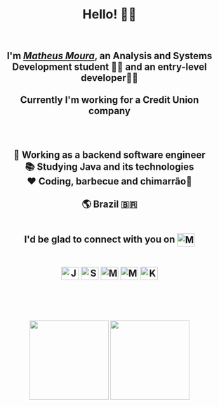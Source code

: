 <div>
  <h1 align="center">Hello! 🙋‍♂️</h1>

<br/>
  
  <h2 align="center"> I'm <a href="https://www.linkedin.com/in/matheus-moura-dev/" target="_blank"><i>Matheus Moura</i></a>, an Analysis and Systems Development student 👨‍🎓 and an entry-level developer👨‍💻 <br></br>Currently I'm working for a Credit Union company  
    <br></br>
    <br></br>


<center> 💼 Working as a backend software engineer <br>

<center> 📚 Studying Java and its technologies <br>

<center> ❤️ Coding, barbecue and chimarrão🧉 <br><br>
  
<center> 🌎 Brazil 🇧🇷  <br><br>
  
I'd be glad to connect with you on
<a href="https://www.linkedin.com/in/matheus-moura-dev/" target="_blank">
<img align="center" alt="MM-linkedin" height="30" width="40" src="https://cdn.jsdelivr.net/gh/devicons/devicon/icons/linkedin/linkedin-original.svg" style="max-width:100%;">
</a>



<div align="center" valign="top"><br>
  <img align="center" alt="Java" height="30" width="40" src="https://cdn.jsdelivr.net/gh/devicons/devicon/icons/java/java-original-wordmark.svg">
  <img align="center" alt="Spring" height="30" width="40" src="https://cdn.jsdelivr.net/gh/devicons/devicon/icons/spring/spring-original-wordmark.svg">
  <img align="center" alt="MySql" height="30" width="40" src="https://cdn.jsdelivr.net/gh/devicons/devicon/icons/mysql/mysql-original-wordmark.svg">
  <img align="center" alt="MongoDB" height="30" width="40" src="https://cdn.jsdelivr.net/gh/devicons/devicon/icons/mongodb/mongodb-plain-wordmark.svg">
  <img align="center" alt="Kafka" height="30" width="40" src="https://cdn.icon-icons.com/icons2/2699/PNG/512/apache_kafka_vertical_logo_icon_169585.png">
  
  
  
  <br><br>
  
  <img height = "180em" src="https://github-readme-stats.vercel.app/api?username=MouraMath&show_icons=true&theme=synthwave&&include_all_commits=true&ciunt_private=true"/>
  <img height = "180em" src= "https://github-readme-stats.vercel.app/api/top-langs/?username=MouraMath&layout-compact*langs_count=5&theme=synthwave"/>
  
 
 
<!-- ![Snake animation](https://github.com/MouraMath/MouraMath/blob/output/github-contribution-grid-snake.svg) -->
 
</div><br>



